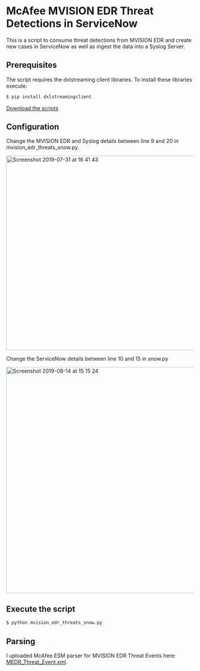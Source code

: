 # McAfee MVISION EDR Threat Detections in ServiceNow

This is a script to consume threat detections from MVISION EDR and create new cases in ServiceNow as well as ingest the data into a Syslog Server. 

## Prerequisites

The script requires the dxlstreaming client libraries. To install these libraries execute:
```sh
$ pip install dxlstreamingclient
```

[Download the scripts](threat_detections_snow)

## Configuration

Change the MVISION EDR and Syslog details between line 9 and 20 in mvision_edr_threats_snow.py.

<img width="523" alt="Screenshot 2019-07-31 at 16 41 43" src="https://user-images.githubusercontent.com/25227268/62221556-1d61a580-b3b2-11e9-979b-bd153a74d858.png">

Change the ServiceNow details between line 10 and 15 in snow.py

<img width="608" alt="Screenshot 2019-08-14 at 15 15 24" src="https://user-images.githubusercontent.com/25227268/63023942-71868280-bea6-11e9-80d4-c9c0e776bb6d.png">


## Execute the script

```sh
$ python mvision_edr_threats_snow.py
```

## Parsing

I uploaded McAfee ESM parser for MVISION EDR Threat Events here: [MEDR_Threat_Event.xml](activity-feeds/parser).

